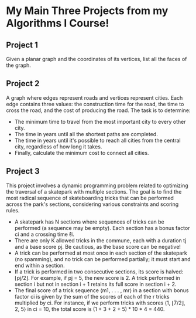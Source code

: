 # My Main Three Projects from my Algorithms I Course!

## Project 1

Given a planar graph and the coordinates of its vertices, list all the faces of the graph.

## Project 2

A graph where edges represent roads and vertices represent cities. Each edge contains three values: the construction time for the road, the time to cross the road, and the cost of producing the road. The task is to determine:

- The minimum time to travel from the most important city to every other city.
- The time in years until all the shortest paths are completed.
- The time in years until it's possible to reach all cities from the central city, regardless of how long it takes.
- Finally, calculate the minimum cost to connect all cities.

## Project 3

This project involves a dynamic programming problem related to optimizing the traversal of a skatepark with multiple sections. The goal is to find the most radical sequence of skateboarding tricks that can be performed across the park's sections, considering various constraints and scoring rules.

- A skatepark has N sections where sequences of tricks can be performed (a sequence may be empty). Each section has a bonus factor ci and a crossing time ℓi.
- There are only K allowed tricks in the commune, each with a duration tj and a base score pj. Be cautious, as the base score can be negative!
- A trick can be performed at most once in each section of the skatepark (no spamming), and no trick can be performed partially; it must start and end within a section.
- If a trick is performed in two consecutive sections, its score is halved: ⌊pj/2⌋. For example, if pj = 5, the new score is 2. A trick performed in section i but not in section i + 1 retains its full score in section i + 2.
- The final score of a trick sequence ⟨m1, . . . , mr⟩ in a section with bonus factor ci is given by the sum of the scores of each of the r tricks multiplied by ci. For instance, if we perform tricks with scores ⟨1, ⌊7/2⌋, 2, 5⟩ in ci = 10, the total score is (1 + 3 + 2 + 5) * 10 * 4 = 440.

